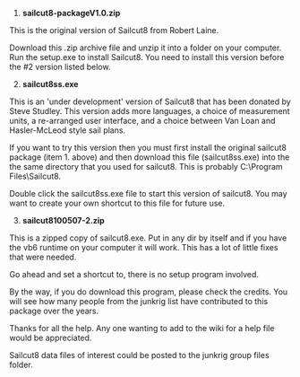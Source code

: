 1. **sailcut8-packageV1.0.zip**

This is the original version of Sailcut8 from Robert Laine.

Download this .zip archive file and unzip it into a folder on your computer.  Run the setup.exe to install Sailcut8.  You need to install this version before the #2 version listed below.

2. **sailcut8ss.exe**

This is an 'under development' version of Sailcut8 that has been donated by Steve Studley.  This version adds more languages, a choice of measurement units, a re-arranged user interface, and a choice between Van Loan and Hasler-McLeod style sail plans.

If you want to try this version then you must first install the original sailcut8 package (item 1. above) and then download this file (sailcut8ss.exe) into the the same directory that you used for sailcut8.  This is probably C:\Program Files\Sailcut8.

Double click the sailcut8ss.exe file to start this version of sailcut8.  You may want to create your own shortcut to this file for future use.

3. **sailcut8100507-2.zip**

This is a zipped copy of sailcut8.exe. Put in any dir by itself and if you have the vb6 runtime on your computer it will work. This has a lot of little fixes that were needed.

Go ahead and set a shortcut to, there is no setup program involved.

By the way, if you do download this program, please check the credits. You will see how many people from the junkrig list have contributed to this package over the years.

Thanks for all the help. Any one wanting to add to the wiki for a help file would be appreciated.

Sailcut8 data files of interest could be posted to the junkrig group files folder.
